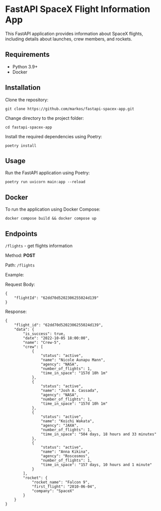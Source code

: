 # FastAPI SpaceX Flight Information App

This FastAPI application provides information about SpaceX flights, including details about launches, crew members, and rockets.

## Requirements

- Python 3.9+
- Docker

## Installation

Clone the repository:

`git clone https://github.com/markos/fastapi-spacex-app.git`

Change directory to the project folder:

`cd fastapi-spacex-app`

Install the required dependencies using Poetry:

`poetry install`

## Usage

Run the FastAPI application using Poetry:

`poetry run uvicorn main:app --reload`

## Docker

To run the application using Docker Compose:

`docker compose build && docker compose up`

## Endpoints

`/flights` - get flights information

Method: **POST**

Path: `/flights`

Example:

Request Body:
```
{
    "flightId": "62dd70d5202306255024d139"
}
```
Response:
```
{
    "flight_id": "62dd70d5202306255024d139",
    "data": {
        "is_success": true,
        "date": "2022-10-05 18:00:00",
        "name": "Crew-5",
        "crew": [
            {
                "status": "active",
                "name": "Nicole Aunapu Mann",
                "agency": "NASA",
                "number_of_flights": 1,
                "time_in_space": "157d 10h 1m"
            },
            {
                "status": "active",
                "name": "Josh A. Cassada",
                "agency": "NASA",
                "number_of_flights": 1,
                "time_in_space": "157d 10h 1m"
            },
            {
                "status": "active",
                "name": "Koichi Wakata",
                "agency": "JAXA",
                "number_of_flights": 1,
                "time_in_space": "504 days, 18 hours and 33 minutes"
            },
            {
                "status": "active",
                "name": "Anna Kikina",
                "agency": "Roscosmos",
                "number_of_flights": 1,
                "time_in_space": "157 days, 10 hours and 1 minute"
            }
        ],
        "rocket": {
            "rocket_name": "Falcon 9",
            "first_flight": "2010-06-04",
            "company": "SpaceX"
        }
    }
}
```